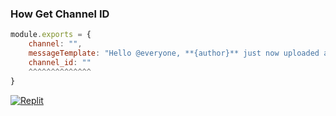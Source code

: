 ### How Get Channel ID

```js
module.exports = {
    channel: "",
    messageTemplate: "Hello @everyone, **{author}** just now uploaded a video **{title}**!\n{url}",
    channel_id: "" 
    ^^^^^^^^^^^^^^
}
```

<a href='https://replit.com/github/ArbawiStudio/YouTubeNotification' target="_blank"><img alt='Replit' src='https://img.shields.io/badge/Replit-100000?style=for-the-badge&logo=Replit&logoColor=000000&labelColor=FFFFFF&color=FFFFFF'/></a>
